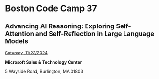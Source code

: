 # Boston Code Camp 37

## Advancing AI Reasoning: Exploring Self-Attention and Self-Reflection in Large Language Models

[Saturday, 11/23/2024](https://www.bostoncodecamp.com/CC37/Sessions)

__Microsoft Sales & Technology Center__

5 Wayside Road, Burlington, MA 01803 